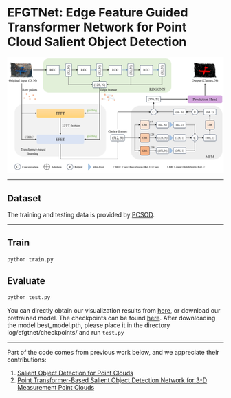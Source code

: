 # EFGTNet: Edge Feature Guided Transformer Network for Point Cloud Salient Object Detection
![](architecture.png)


---

## Dataset
The training and testing data is provided by [PCSOD](https://git.openi.org.cn/OpenDatasets/PCSOD-Dataset/datasets).

---

## Train
```bash
python train.py
```

## Evaluate
```bash
python test.py
```
You can directly obtain our visualization results from [here](), or download our pretrained model. The checkpoints can be found [here](). After downloading the model best_model.pth, please place it in the directory log/efgtnet/checkpoints/ and run `test.py`

---

Part of the code comes from previous work below, and we appreciate their contributions:
1. [Salient Object Detection for Point Clouds](https://git.openi.org.cn/OpenPointCloud/PCSOD)
2. [Point Transformer-Based Salient Object Detection Network for 3-D Measurement Point Clouds](https://github.com/ZeyongWei/PSOD-Net)

